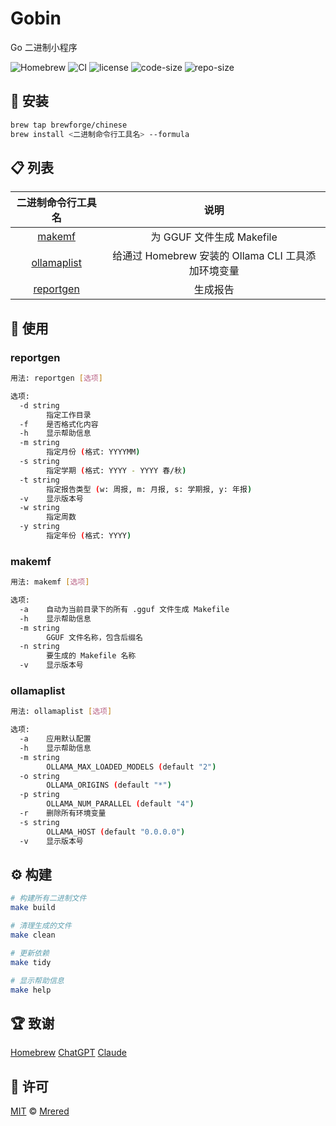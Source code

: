 # Gobin

Go 二进制小程序

![Homebrew](https://img.shields.io/badge/-Homebrew-FBB040?labelColor=555555&logoColor=FFFFFF&logo=homebrew) ![CI](https://github.com/Mrered/Gobin/actions/workflows/CI.yml/badge.svg) ![license](https://img.shields.io/github/license/Mrered/Gobin) ![code-size](https://img.shields.io/github/languages/code-size/Mrered/Gobin) ![repo-size](https://img.shields.io/github/repo-size/Mrered/Gobin)

## 🍺 安装

```sh
brew tap brewforge/chinese
brew install <二进制命令行工具名> --formula
```

## 📋 列表

|                     二进制命令行工具名                     |                        说明                        |
| :--------------------------------------------------------: | :------------------------------------------------: |
| [makemf](https://github.com/Mrered/Gobin#makemf) | 为 GGUF 文件生成 Makefile |
| [ollamaplist](https://github.com/Mrered/Gobin#ollamaplist) | 给通过 Homebrew 安装的 Ollama CLI 工具添加环境变量 |
| [reportgen](https://github.com/Mrered/Gobin#reportgen) | 生成报告 |

## 🚀 使用

### reportgen

```sh
用法: reportgen [选项]

选项:
  -d string
        指定工作目录
  -f    是否格式化内容
  -h    显示帮助信息
  -m string
        指定月份 (格式: YYYYMM)
  -s string
        指定学期 (格式: YYYY - YYYY 春/秋)
  -t string
        指定报告类型 (w: 周报, m: 月报, s: 学期报, y: 年报)
  -v    显示版本号
  -w string
        指定周数
  -y string
        指定年份 (格式: YYYY)
```

### makemf

```sh
用法: makemf [选项]

选项:
  -a    自动为当前目录下的所有 .gguf 文件生成 Makefile
  -h    显示帮助信息
  -m string
        GGUF 文件名称，包含后缀名
  -n string
        要生成的 Makefile 名称
  -v    显示版本号
```

### ollamaplist

```sh
用法: ollamaplist [选项]

选项:
  -a    应用默认配置
  -h    显示帮助信息
  -m string
        OLLAMA_MAX_LOADED_MODELS (default "2")
  -o string
        OLLAMA_ORIGINS (default "*")
  -p string
        OLLAMA_NUM_PARALLEL (default "4")
  -r    删除所有环境变量
  -s string
        OLLAMA_HOST (default "0.0.0.0")
  -v    显示版本号
```

## ⚙️ 构建

```sh
# 构建所有二进制文件
make build

# 清理生成的文件
make clean

# 更新依赖
make tidy

# 显示帮助信息
make help
```

## 🏆 致谢

[Homebrew](https://brew.sh) [ChatGPT](https://chatgpt.com) [Claude](https://claude.ai)

## 📄 许可

[MIT](https://github.com/Mrered/Gobin/blob/main/LICENSE) © [Mrered](https://github.com/Mrered)
